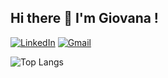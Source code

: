 ## Hi there 👋 I'm Giovana !
[![LinkedIn](https://img.shields.io/badge/LinkedIn-0077B5?style=for-the-badge&logo=linkedin&logoColor=white)](https://www.linkedin.com/in/giovana-lopes-ribeiro-4635912a8)
[![Gmail](https://img.shields.io/badge/Gmail-333333?style=for-the-badge&logo=gmail&logoColor=red)](mailto:gilopes2005@gmail.com)

![Top Langs](https://github-readme-stats-git-masterrstaa-rickstaa.vercel.app/api/top-langs/?username=gilopesr&layout=compact&bg_color=000&border_color=30A3DC&title_color=E94D5F&text_color=FFF)
